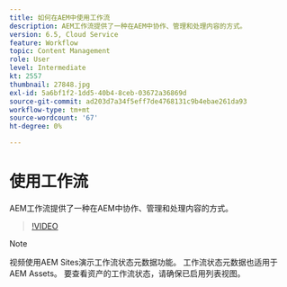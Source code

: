 ```yaml
---
title: 如何在AEM中使用工作流
description: AEM工作流提供了一种在AEM中协作、管理和处理内容的方式。
version: 6.5, Cloud Service
feature: Workflow
topic: Content Management
role: User
level: Intermediate
kt: 2557
thumbnail: 27848.jpg
exl-id: 5a6bf1f2-1dd5-40b4-8ceb-03672a36869d
source-git-commit: ad203d7a34f5eff7de4768131c9b4ebae261da93
workflow-type: tm+mt
source-wordcount: '67'
ht-degree: 0%

---
```


# 使用工作流

AEM工作流提供了一种在AEM中协作、管理和处理内容的方式。

>[!VIDEO](https://video.tv.adobe.com/v/27848/?quality=12&learn=on)

>[!NOTE]
>
> 视频使用AEM Sites演示工作流状态元数据功能。 工作流状态元数据也适用于AEM Assets。 要查看资产的工作流状态，请确保已启用列表视图。
